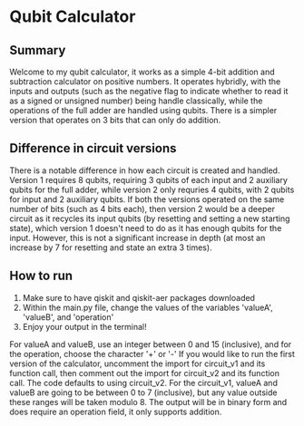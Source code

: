 # Qubit Calculator
## Summary
Welcome to my qubit calculator, it works as a simple 4-bit addition and subtraction calculator on positive numbers. It operates hybridly, with the inputs and outputs 
(such as the negative flag to indicate whether to read it as a signed or unsigned number) being handle classically, while the operations of the full adder are handled using qubits.
There is a simpler version that operates on 3 bits that can only do addition.

## Difference in circuit versions
There is a notable difference in how each circuit is created and handled.
Version 1 requires 8 qubits, requiring 3 qubits of each input and 2 auxiliary qubits for the full adder, while version 2 only requries 4 qubits, with 2 qubits for input and 2 auxiliary qubits.
If both the versions operated on the same number of bits (such as 4 bits each), then version 2 would be a deeper circuit as it recycles its input qubits (by resetting and setting a new starting state), which version 1 doesn't need to do
as it has enough qubits for the input. However, this is not a significant increase in depth (at most an increase by 7 for resetting and state an extra 3 times).

## How to run
1) Make sure to have qiskit and qiskit-aer packages downloaded
2) Within the main.py file, change the values of the variables 'valueA', 'valueB', and 'operation'
3) Enjoy your output in the terminal!

For valueA and valueB, use an integer between 0 and 15 (inclusive), and for the operation, choose the character '+' or '-'
If you would like to run the first version of the calculator, uncomment the import for circuit_v1 and its function call, then comment out the import for circuit_v2 and its function call.
The code defaults to using circuit_v2. For the circuit_v1, valueA and valueB are going to be between 0 to 7 (inclusive), but any value outside these ranges will be taken modulo 8.
The output will be in binary form and does require an operation field, it only supports addition.
